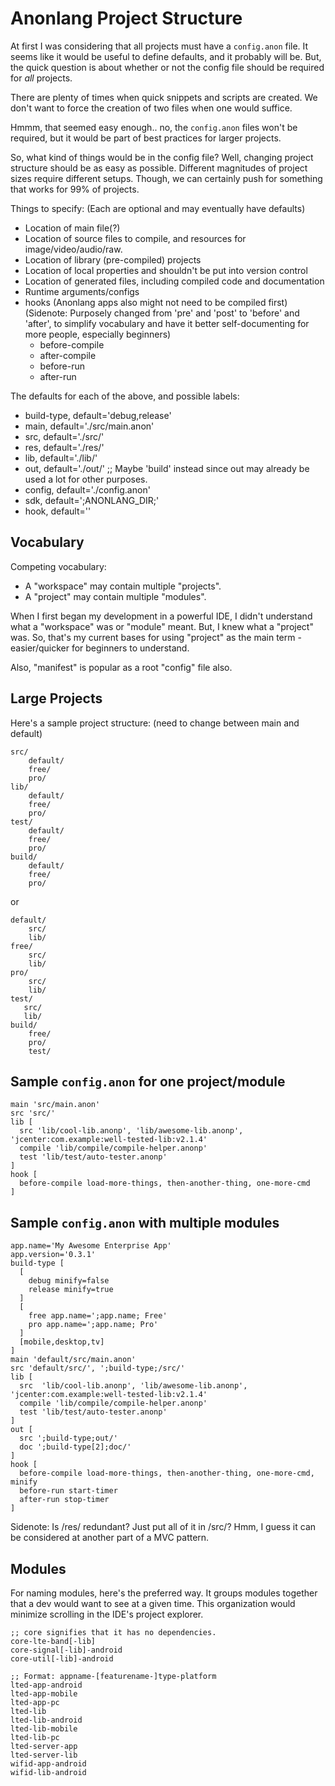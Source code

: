 # Anonlang Project Structure #

At first I was considering that all projects must have a `config.anon` file. It seems like it would be useful to define defaults, and it probably will be. But, the quick question is about whether or not the config file should be required for *all* projects.

There are plenty of times when quick snippets and scripts are created. We don't want to force the creation of two files when one would suffice.

Hmmm, that seemed easy enough.. no, the `config.anon` files won't be required, but it would be part of best practices for larger projects.

So, what kind of things would be in the config file? Well, changing project structure should be as easy as possible. Different magnitudes of project sizes require different setups. Though, we can certainly push for something that works for 99% of projects.

Things to specify: (Each are optional and may eventually have defaults)

- Location of main file(?)
- Location of source files to compile, and resources for image/video/audio/raw.
- Location of library (pre-compiled) projects
- Location of local properties and shouldn't be put into version control
- Location of generated files, including compiled code and documentation
- Runtime arguments/configs
- hooks (Anonlang apps also might not need to be compiled first) (Sidenote: Purposely changed from 'pre' and 'post' to 'before' and 'after', to simplify vocabulary and have it better self-documenting for more people, especially beginners)
  - before-compile
  - after-compile
  - before-run
  - after-run

The defaults for each of the above, and possible labels:

- build-type, default='debug,release'
- main, default='./src/main.anon'
- src, default='./src/'
- res, default='./res/'
- lib, default='./lib/'
- out, default='./out/' ;; Maybe 'build' instead since out may already be used a lot for other purposes.
- config, default='./config.anon'
- sdk, default=';ANONLANG_DIR;'
- hook, default=''


## Vocabulary ##

Competing vocabulary:

- A "workspace" may contain multiple "projects".
- A "project" may contain multiple "modules".

When I first began my development in a powerful IDE, I didn't understand what a "workspace" was or "module" meant. But, I knew what a "project" was. So, that's my current bases for using "project" as the main term - easier/quicker for beginners to understand.

Also, "manifest" is popular as a root "config" file also.


## Large Projects ##


Here's a sample project structure: (need to change between main and default)

    src/
        default/
        free/
        pro/
    lib/
        default/
        free/
        pro/
    test/
        default/
        free/
        pro/
    build/
        default/
        free/
        pro/

or

    default/
        src/
        lib/
    free/
        src/
        lib/
    pro/
        src/
        lib/
    test/
       src/
       lib/
    build/
        free/
        pro/
        test/



## Sample `config.anon` for one project/module ##

    main 'src/main.anon'
    src 'src/'
    lib [
      src 'lib/cool-lib.anonp', 'lib/awesome-lib.anonp', 'jcenter:com.example:well-tested-lib:v2.1.4'
      compile 'lib/compile/compile-helper.anonp'
      test 'lib/test/auto-tester.anonp'
    ]
    hook [
      before-compile load-more-things, then-another-thing, one-more-cmd
    ]



## Sample `config.anon` with multiple modules ##

    app.name='My Awesome Enterprise App'
    app.version='0.3.1'
    build-type [
      [
        debug minify=false
        release minify=true
      ]
      [
        free app.name=';app.name; Free'
        pro app.name=';app.name; Pro'
      ]
      [mobile,desktop,tv]
    ]
    main 'default/src/main.anon'
    src 'default/src/', ';build-type;/src/'
    lib [
      src  'lib/cool-lib.anonp', 'lib/awesome-lib.anonp', 'jcenter:com.example:well-tested-lib:v2.1.4'
      compile 'lib/compile/compile-helper.anonp'
      test 'lib/test/auto-tester.anonp'
    ]
    out [
      src ';build-type;out/'
      doc ';build-type[2];doc/'
    ]
    hook [
      before-compile load-more-things, then-another-thing, one-more-cmd, minify
      before-run start-timer
      after-run stop-timer
    ]

Sidenote: Is /res/ redundant? Just put all of it in /src/? Hmm, I guess it can be considered at another part of a MVC pattern.



## Modules ##
For naming modules, here's the preferred way. It groups modules together that a dev would want to see at a given time. This organization would minimize scrolling in the IDE's project explorer.

    ;; core signifies that it has no dependencies.
    core-lte-band[-lib]
    core-signal[-lib]-android
    core-util[-lib]-android

    ;; Format: appname-[featurename-]type-platform
    lted-app-android
    lted-app-mobile
    lted-app-pc
    lted-lib
    lted-lib-android
    lted-lib-mobile
    lted-lib-pc
    lted-server-app
    lted-server-lib
    wifid-app-android
    wifid-lib-android
